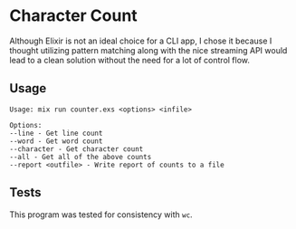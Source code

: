 # Character Count

Although Elixir is not an ideal choice for a CLI app, I chose it because I thought utilizing pattern matching along with the nice streaming API would lead to a clean solution without the need for a lot of control flow.

## Usage

```
Usage: mix run counter.exs <options> <infile>

Options:
--line - Get line count
--word - Get word count
--character - Get character count
--all - Get all of the above counts
--report <outfile> - Write report of counts to a file
```

## Tests

This program was tested for consistency with `wc`.
